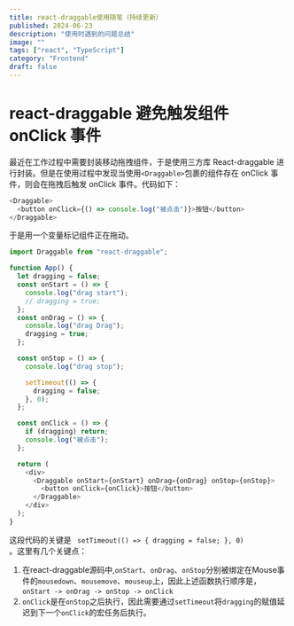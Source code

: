 ```yaml
---
title: react-draggable使用随笔（持续更新）
published: 2024-06-23
description: "使用时遇到的问题总结"
image: ""
tags: ["react", "TypeScript"]
category: "Frontend"
draft: false
---
```


# react-draggable 避免触发组件 onClick 事件

最近在工作过程中需要封装移动拖拽组件，于是使用三方库 React-draggable 进行封装。但是在使用过程中发现当使用`<Draggable>`包裹的组件存在 onClick 事件，则会在拖拽后触发 onClick 事件。代码如下：

```javascript
<Draggable>
  <button onClick={() => console.log("被点击")}>按钮</button>
</Draggable>
```

于是用一个变量标记组件正在拖动。

```javascript
import Draggable from "react-draggable";

function App() {
  let dragging = false;
  const onStart = () => {
    console.log("drag start");
    // dragging = true;
  };
  const onDrag = () => {
    console.log("drag Drag");
    dragging = true;
  };

  const onStop = () => {
    console.log("drag stop");

    setTimeout(() => {
      dragging = false;
    }, 0);
  };

  const onClick = () => {
    if (dragging) return;
    console.log("被点击");
  };

  return (
    <div>
      <Draggable onStart={onStart} onDrag={onDrag} onStop={onStop}>
        <button onClick={onClick}>按钮</button>
      </Draggable>
    </div>
  );
}
```


这段代码的关键是
<code>
setTimeout(() => {
dragging = false;
}, 0)
</code>。这里有几个关键点：</br>
1. 在react-draggable源码中,`onStart`、`onDrag`、`onStop`分别被绑定在Mouse事件的`mousedown`、`mousemove`、`mouseup`上，因此上述函数执行顺序是，`onStart -> onDrag -> onStop -> onClick`
2. `onClick`是在<code>onStop</code>之后执行，因此需要通过`setTimeout`将`dragging`的赋值延迟到下一个`onClick`的宏任务后执行。
